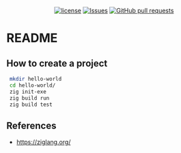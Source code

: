 <p align="center">
  <a href="https://github.com/mingyuchoo/zig-study-series/blob/main/LICENSE"><img alt="license" src="https://img.shields.io/github/license/mingyuchoo/zig-study-series"/></a>
  <a href="https://github.com/mingyuchoo/zig-study-series/issues"><img alt="Issues" src="https://img.shields.io/github/issues/mingyuchoo/zig-study-series?color=appveyor" /></a>
  <a href="https://github.com/mingyuchoo/zig-study-series/pulls"><img alt="GitHub pull requests" src="https://img.shields.io/github/issues-pr/mingyuchoo/zig-study-series?color=appveyor" /></a>
</p>

# README

## How to create a project

```bash
 mkdir hello-world
 cd hello-world/
 zig init-exe
 zig build run
 zig build test
```

## References

- <https://ziglang.org/>
